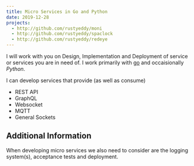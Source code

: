 ```yaml
---
title: Micro Services in Go and Python
date: 2019-12-28
projects:
  - http://github.com/rustyeddy/moni
  - http://github.com/rustyeddy/spaclock
  - http://github.com/rustyeddy/redeye
---
```


I will work with you on Design, Implementation and Deployment of
service or services you are in need of.  I work primarily with
[go](http://golang.org) and occaisionally _Python_.
<!--more-->

I can develop services that provide (as well as consume)

- REST API
- GraphQL
- Websocket
- MQTT
- General Sockets

## Additional Information

When developing micro services we also need to consider are the
logging system(s), acceptance tests and deployment.


